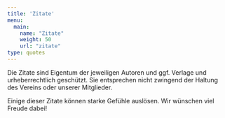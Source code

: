 ```yaml
---
title: 'Zitate'
menu:
  main:
    name: "Zitate"
    weight: 50
    url: "zitate"
type: quotes
---
```


Die Zitate sind Eigentum der jeweiligen Autoren und ggf. Verlage und urheberrechtlich geschützt. Sie entsprechen nicht zwingend der Haltung des Vereins oder unserer Mitglieder.

Einige dieser Zitate können starke Gefühle auslösen. Wir wünschen viel Freude dabei!